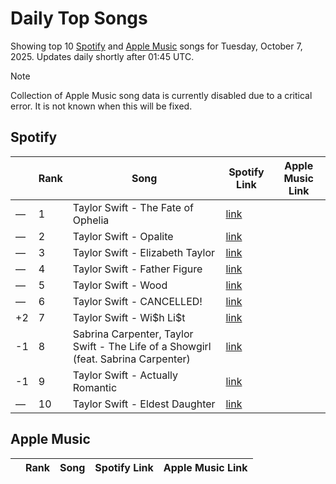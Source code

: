 # Daily Top Songs

Showing top 10 [Spotify](#spotify) and [Apple Music](#apple-music) songs for Tuesday, October 7, 2025. Updates daily shortly after 01:45 UTC.

> [!NOTE]  
> Collection of Apple Music song data is currently disabled due to a critical error. It is not known when this will be fixed.

## Spotify

|             | Rank            | Song            | Spotify Link                    | Apple Music Link                                                                             |
| ----------- | --------------- | --------------- | ------------------------------- | -------------------------------------------------------------------------------------------- |
| — | 1 | Taylor Swift \- The Fate of Ophelia | [link](https://open.spotify.com/track/31TXxq8gfgYyrYClnYY48m) |  |
| — | 2 | Taylor Swift \- Opalite | [link](https://open.spotify.com/track/3euZKF0hmGxQ6h2JHHY4iu) |  |
| — | 3 | Taylor Swift \- Elizabeth Taylor | [link](https://open.spotify.com/track/1jgTiNob5cVyXeJ3WgX5bL) |  |
| — | 4 | Taylor Swift \- Father Figure | [link](https://open.spotify.com/track/03bTIHJElXZ0O0jqOQvAbY) |  |
| — | 5 | Taylor Swift \- Wood | [link](https://open.spotify.com/track/5ylJtmaWPJ33cW3En7WOu0) |  |
| — | 6 | Taylor Swift \- CANCELLED\! | [link](https://open.spotify.com/track/1appZ3c336FkPvCuywfmrs) |  |
| +2 | 7 | Taylor Swift \- Wi\$h Li\$t | [link](https://open.spotify.com/track/2TEQvxxQabwLQMqWMg1qGu) |  |
| -1 | 8 | Sabrina Carpenter, Taylor Swift \- The Life of a Showgirl \(feat\. Sabrina Carpenter\) | [link](https://open.spotify.com/track/5eXgqtg3T8Av0m1FUaGHex) |  |
| -1 | 9 | Taylor Swift \- Actually Romantic | [link](https://open.spotify.com/track/2x3mwb96B6TquRqMtbxUE1) |  |
| — | 10 | Taylor Swift \- Eldest Daughter | [link](https://open.spotify.com/track/62HoDY1Km6lm47haFpUn9c) |  |

## Apple Music

|             | Rank            | Song            | Spotify Link                    | Apple Music Link                   |
| ----------- | --------------- | --------------- | ------------------------------- | ---------------------------------- |
